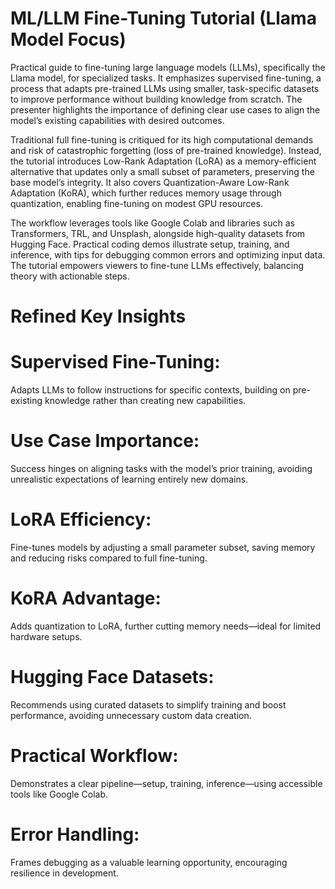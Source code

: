 # ML/LLM Fine-Tuning Tutorial (Llama Model Focus)
Practical guide to fine-tuning large language models (LLMs), specifically the Llama model, for specialized tasks. It emphasizes supervised fine-tuning, a process that adapts pre-trained LLMs using smaller, task-specific datasets to improve performance without building knowledge from scratch. The presenter highlights the importance of defining clear use cases to align the model’s existing capabilities with desired outcomes.

Traditional full fine-tuning is critiqued for its high computational demands and risk of catastrophic forgetting (loss of pre-trained knowledge). Instead, the tutorial introduces Low-Rank Adaptation (LoRA) as a memory-efficient alternative that updates only a small subset of parameters, preserving the base model’s integrity. It also covers Quantization-Aware Low-Rank Adaptation (KoRA), which further reduces memory usage through quantization, enabling fine-tuning on modest GPU resources.

The workflow leverages tools like Google Colab and libraries such as Transformers, TRL, and Unsplash, alongside high-quality datasets from Hugging Face. Practical coding demos illustrate setup, training, and inference, with tips for debugging common errors and optimizing input data. The tutorial empowers viewers to fine-tune LLMs effectively, balancing theory with actionable steps.

# Refined Key Insights
# Supervised Fine-Tuning: 
Adapts LLMs to follow instructions for specific contexts, building on pre-existing knowledge rather than creating new capabilities.
# Use Case Importance:
Success hinges on aligning tasks with the model’s prior training, avoiding unrealistic expectations of learning entirely new domains.
# LoRA Efficiency:
Fine-tunes models by adjusting a small parameter subset, saving memory and reducing risks compared to full fine-tuning.
# KoRA Advantage:
Adds quantization to LoRA, further cutting memory needs—ideal for limited hardware setups.
# Hugging Face Datasets:
Recommends using curated datasets to simplify training and boost performance, avoiding unnecessary custom data creation.
# Practical Workflow:
Demonstrates a clear pipeline—setup, training, inference—using accessible tools like Google Colab.
# Error Handling:
Frames debugging as a valuable learning opportunity, encouraging resilience in development.







